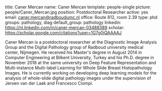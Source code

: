title: Caner Mercan
name: Caner Mercan
template: people-single
picture: people/Caner_Mercan.jpg
position: Postdoctoral Researcher
active: yes
email: caner.mercan@radboudumc.nl
office: Route 812, room 2.39
type: phd
groups: pathology, diag
default_group: pathology
linkedin: https://nl.linkedin.com/in/caner-mercan-03488389
scholar: https://scholar.google.com/citations?user=1G7g0jQAAAAJ

Caner Mercan is a postdoctoral researcher at the Diagnostic Image Analysis Group and the Digital Pathology group of Radboud university medical center, Nijmegen. He received his Master's degree in August 2014 in Computer Engineering at Bilkent University, Turkey and his Ph.D. degree in November 2018 at the same university on Deep Feature Representation and Multi-instance Multi-label Learning for Whole Slide Breast Histopathology Images. He is currently working on developing deep learning models for the analysis of whole-slide digital pathology images under the supervision of Jeroen van der Laak and Francesco Ciompi.
